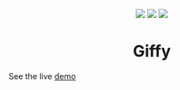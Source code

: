 <p align="center">
  <img src="https://img.shields.io/github/issues/Harshsngh07/Giffy?style=flat-square"> 
  <img src="https://img.shields.io/github/forks/Harshsngh07/Giffy?style=social">
  <img src="https://img.shields.io/github/stars/Harshsngh07/Giffy">
</p>

<h1 align="center">Giffy</h1>

<p>See the live <a href="">demo</a></p>
